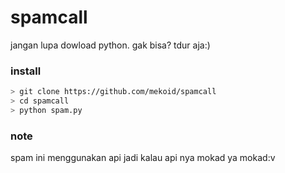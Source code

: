 # spamcall
jangan lupa dowload python. gak bisa? tdur aja:)

### install
```bash
> git clone https://github.com/mekoid/spamcall
> cd spamcall
> python spam.py
```
### note
spam ini menggunakan api jadi kalau api nya mokad ya mokad:v
